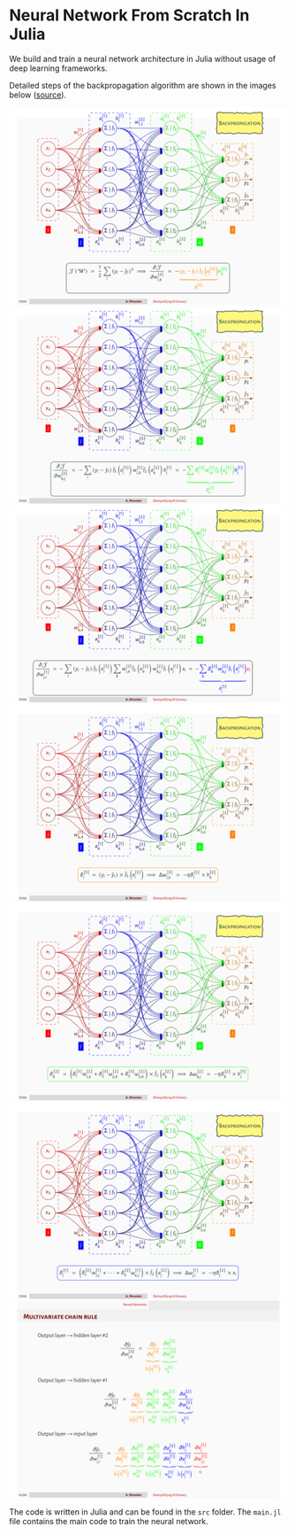 # Neural Network From Scratch In Julia
We build and train a neural network architecture in Julia without usage of deep learning frameworks.

Detailed steps of the backpropagation algorithm are shown in the images below ([source](https://github.com/a-mhamdi/jlai/blob/main/Slides-Labs/Demystifying%20AI%20Sorcery%20(Part-1).pdf)).

![BackProp](./Images/backprop-1.png)
![BackProp](./Images/backprop-2.png)
![BackProp](./Images/backprop-3.png)
![BackProp](./Images/backprop-4.png)
![BackProp](./Images/backprop-5.png)
![BackProp](./Images/backprop-6.png)
![BackProp](./Images/backprop-7.png)

The code is written in Julia and can be found in the `src` folder. The `main.jl` file contains the main code to train the neural network.
